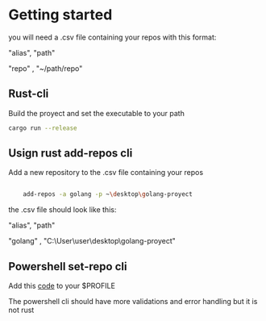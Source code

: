 # Getting started

you will need a .csv file containing your repos with this format:

"alias", "path"

"repo" , "~/path/repo"


## Rust-cli

Build the proyect and set the executable to your path

```bash
cargo run --release

```

## Usign rust add-repos cli

Add a new repository to the .csv file containing your repos 

```bash

    add-repos -a golang -p ~\desktop\golang-proyect

```

the .csv file should look like this: 

"alias", "path"

"golang" , "C:\User\user\desktop\golang-proyect"

## Powershell set-repo cli 

Add this [code](./powershell/repos.ps1) to your $PROFILE

The powershell cli should have more validations and error handling but it is not rust



